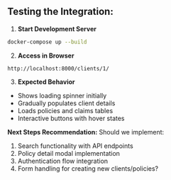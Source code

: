 ## Testing the Integration:

1. **Start Development Server**

```bash
docker-compose up --build
```

2. **Access in Browser**

```
http://localhost:8000/clients/1/
```

3. **Expected Behavior**

- Shows loading spinner initially
- Gradually populates client details
- Loads policies and claims tables
- Interactive buttons with hover states

**Next Steps Recommendation:**
Should we implement:

1. Search functionality with API endpoints
2. Policy detail modal implementation
3. Authentication flow integration
4. Form handling for creating new clients/policies?
